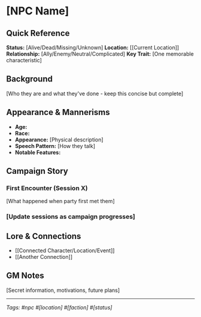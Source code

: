 # [NPC Name]

## Quick Reference
**Status:** [Alive/Dead/Missing/Unknown]
**Location:** [[Current Location]]
**Relationship:** [Ally/Enemy/Neutral/Complicated]
**Key Trait:** [One memorable characteristic]

## Background
[Who they are and what they've done - keep this concise but complete]

## Appearance & Mannerisms
- **Age:** 
- **Race:** 
- **Appearance:** [Physical description]
- **Speech Pattern:** [How they talk]
- **Notable Features:** 

## Campaign Story
### First Encounter (Session X)
[What happened when party first met them]

### [Update sessions as campaign progresses]

## Lore & Connections
- [[Connected Character/Location/Event]]
- [[Another Connection]]

## GM Notes
[Secret information, motivations, future plans]

---
*Tags: #npc #[location] #[faction] #[status]*